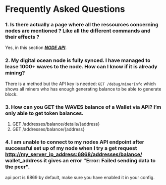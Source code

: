 # Frequently Asked Questions

### 1. Is there actually a page where all the ressources concerning nodes are mentioned ? Like all the different commands and their effects ?

Yes, in this section [_**NODE API**_](/waves-api-and-sdk/waves-node-rest-api.md).

### 2. My digital ocean node is fully synced. I have managed to lease 1000+ waves to the node. How can I know if it is already mining?

There is a method but the API key is needed: `GET /debug/minerInfo` which shows all miners who has enough generating balance to be able to generate block.

### 3. How can you GET the WAVES balance of a Wallet via API? I’m only able to get token balances.

1. GET /addresses/balance/details/{address} 
2. GET /addresses/balance/{address}

### 4. I am unable to connect to my nodes API endpoint after successful set up of my node when I try a get request [http://my\_server\_ip\_address:6868/addresses/balance/](http://my_server_ip_address:6868/addresses/balance/) wallet\_address it gives an error "Error: Failed sending data to the peer".

api port is 6869 by default, make sure you have enabled it in your config.



